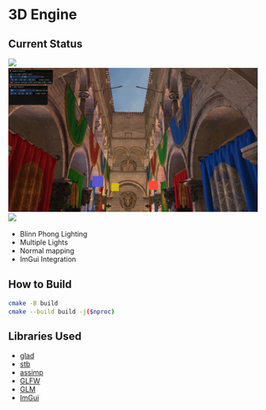 # 3D Engine

## Current Status

![](./docs/assets/render-sponza-new.png)
![](./docs/assets/render-sponza-multiple-lights.png)
![](./docs/assets/render-sponza-2.png)

- Blinn Phong Lighting
- Multiple Lights
- Normal mapping
- ImGui Integration

## How to Build

```sh
cmake -B build
cmake --build build -j($nproc)
```

## Libraries Used

- [glad](https://github.com/Dav1dde/glad)
- [stb](https://github.com/nothings/stb)
- [assimp](https://github.com/assimp/assimp)
- [GLFW](https://github.com/glfw/glfw/)
- [GLM](https://github.com/g-truc/glm)
- [ImGui](https://github.com/ocornut/imgui/)